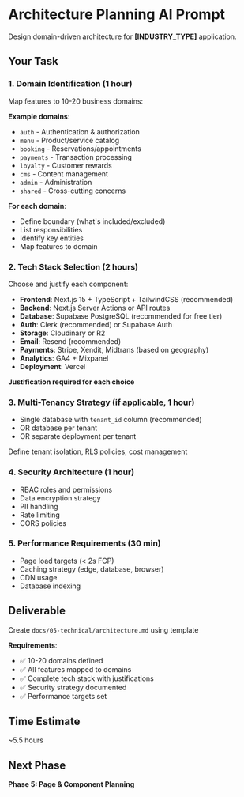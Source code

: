 # Architecture Planning AI Prompt

Design domain-driven architecture for **[INDUSTRY_TYPE]** application.

## Your Task

### 1. Domain Identification (1 hour)
Map features to 10-20 business domains:

**Example domains**:
- `auth` - Authentication & authorization
- `menu` - Product/service catalog
- `booking` - Reservations/appointments
- `payments` - Transaction processing
- `loyalty` - Customer rewards
- `cms` - Content management
- `admin` - Administration
- `shared` - Cross-cutting concerns

**For each domain**:
- Define boundary (what's included/excluded)
- List responsibilities
- Identify key entities
- Map features to domain

### 2. Tech Stack Selection (2 hours)
Choose and justify each component:

- **Frontend**: Next.js 15 + TypeScript + TailwindCSS (recommended)
- **Backend**: Next.js Server Actions or API routes
- **Database**: Supabase PostgreSQL (recommended for free tier)
- **Auth**: Clerk (recommended) or Supabase Auth
- **Storage**: Cloudinary or R2
- **Email**: Resend (recommended)
- **Payments**: Stripe, Xendit, Midtrans (based on geography)
- **Analytics**: GA4 + Mixpanel
- **Deployment**: Vercel

**Justification required for each choice**

### 3. Multi-Tenancy Strategy (if applicable, 1 hour)
- Single database with `tenant_id` column (recommended)
- OR database per tenant
- OR separate deployment per tenant

Define tenant isolation, RLS policies, cost management

### 4. Security Architecture (1 hour)
- RBAC roles and permissions
- Data encryption strategy
- PII handling
- Rate limiting
- CORS policies

### 5. Performance Requirements (30 min)
- Page load targets (< 2s FCP)
- Caching strategy (edge, database, browser)
- CDN usage
- Database indexing

## Deliverable

Create `docs/05-technical/architecture.md` using template

**Requirements**:
- ✅ 10-20 domains defined
- ✅ All features mapped to domains
- ✅ Complete tech stack with justifications
- ✅ Security strategy documented
- ✅ Performance targets set

## Time Estimate
~5.5 hours

## Next Phase
**Phase 5: Page & Component Planning**
